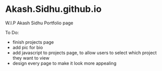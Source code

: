 # Akash.Sidhu.github.io


W.I.P Akash Sidhu Portfolio page

To Do: 
- finish projects page
- add pic for bio
- add javascript to projects page, to allow users to select which project they want to view
- design every page to make it look more appealing
